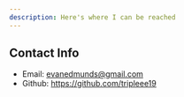 ```yaml
---
description: Here's where I can be reached
---
```


## Contact Info
* Email: evanedmunds@gmail.com
* Github: https://github.com/tripleee19
